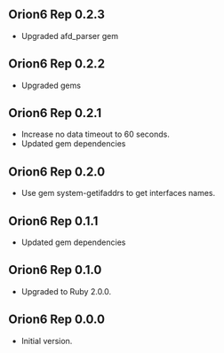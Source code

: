 ## Orion6 Rep 0.2.3 ##

*   Upgraded afd_parser gem

## Orion6 Rep 0.2.2 ##

*   Upgraded gems

## Orion6 Rep 0.2.1 ##

*   Increase no data timeout to 60 seconds.
*   Updated gem dependencies

## Orion6 Rep 0.2.0 ##

*   Use gem system-getifaddrs to get interfaces names.

## Orion6 Rep 0.1.1 ##

*   Updated gem dependencies

## Orion6 Rep 0.1.0 ##

*   Upgraded to Ruby 2.0.0.

## Orion6 Rep 0.0.0 ##

*   Initial version.
